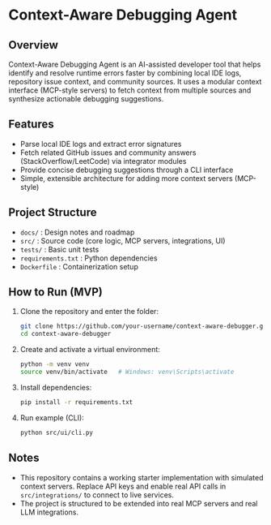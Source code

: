 # Context-Aware Debugging Agent

## Overview
Context-Aware Debugging Agent is an AI-assisted developer tool that helps identify and resolve runtime errors faster by combining local IDE logs, repository issue context, and community sources. It uses a modular context interface (MCP-style servers) to fetch context from multiple sources and synthesize actionable debugging suggestions.

## Features
- Parse local IDE logs and extract error signatures
- Fetch related GitHub issues and community answers (StackOverflow/LeetCode) via integrator modules
- Provide concise debugging suggestions through a CLI interface
- Simple, extensible architecture for adding more context servers (MCP-style)

## Project Structure
- `docs/` : Design notes and roadmap
- `src/` : Source code (core logic, MCP servers, integrations, UI)
- `tests/` : Basic unit tests
- `requirements.txt` : Python dependencies
- `Dockerfile` : Containerization setup

## How to Run (MVP)
1. Clone the repository and enter the folder:
   ```bash
   git clone https://github.com/your-username/context-aware-debugger.git
   cd context-aware-debugger
   ```
2. Create and activate a virtual environment:
   ```bash
   python -m venv venv
   source venv/bin/activate   # Windows: venv\Scripts\activate
   ```
3. Install dependencies:
   ```bash
   pip install -r requirements.txt
   ```
4. Run example (CLI):
   ```bash
   python src/ui/cli.py
   ```

## Notes
- This repository contains a working starter implementation with simulated context servers. Replace API keys and enable real API calls in `src/integrations/` to connect to live services.
- The project is structured to be extended into real MCP servers and real LLM integrations.
